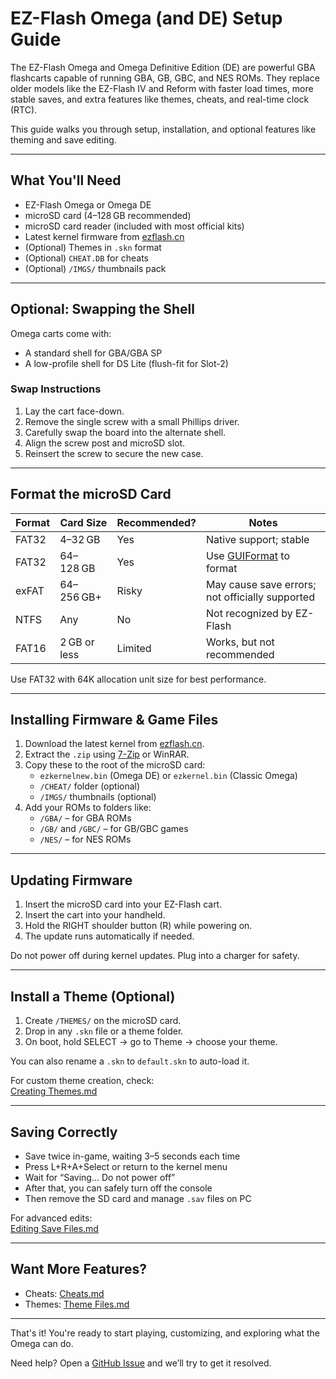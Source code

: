 # EZ-Flash Omega (and DE) Setup Guide

The EZ-Flash Omega and Omega Definitive Edition (DE) are powerful GBA flashcarts capable of running GBA, GB, GBC, and NES ROMs. They replace older models like the EZ-Flash IV and Reform with faster load times, more stable saves, and extra features like themes, cheats, and real-time clock (RTC).

This guide walks you through setup, installation, and optional features like theming and save editing.

---

## What You'll Need

- EZ-Flash Omega or Omega DE  
- microSD card (4–128 GB recommended)  
- microSD card reader (included with most official kits)  
- Latest kernel firmware from [ezflash.cn](https://www.ezflash.cn)  
- (Optional) Themes in `.skn` format  
- (Optional) `CHEAT.DB` for cheats  
- (Optional) `/IMGS/` thumbnails pack

---

## Optional: Swapping the Shell

Omega carts come with:
- A standard shell for GBA/GBA SP  
- A low-profile shell for DS Lite (flush-fit for Slot-2)

### Swap Instructions
1. Lay the cart face-down.
2. Remove the single screw with a small Phillips driver.
3. Carefully swap the board into the alternate shell.
4. Align the screw post and microSD slot.
5. Reinsert the screw to secure the new case.

---

## Format the microSD Card

| Format | Card Size         | Recommended? | Notes |
|--------|-------------------|--------------|-------|
| FAT32  | 4–32 GB            | Yes          | Native support; stable |
| FAT32  | 64–128 GB          | Yes          | Use [GUIFormat](https://guiformat.com/) to format |
| exFAT  | 64–256 GB+         | Risky        | May cause save errors; not officially supported |
| NTFS   | Any                | No           | Not recognized by EZ-Flash |
| FAT16  | 2 GB or less       | Limited      | Works, but not recommended |

Use FAT32 with 64K allocation unit size for best performance.

---

## Installing Firmware & Game Files

1. Download the latest kernel from [ezflash.cn](https://www.ezflash.cn/download).
2. Extract the `.zip` using [7-Zip](https://www.7-zip.org) or WinRAR.
3. Copy these to the root of the microSD card:
   - `ezkernelnew.bin` (Omega DE) or `ezkernel.bin` (Classic Omega)
   - `/CHEAT/` folder (optional)
   - `/IMGS/` thumbnails (optional)
4. Add your ROMs to folders like:
   - `/GBA/` – for GBA ROMs
   - `/GB/` and `/GBC/` – for GB/GBC games
   - `/NES/` – for NES ROMs

---

## Updating Firmware

1. Insert the microSD card into your EZ-Flash cart.
2. Insert the cart into your handheld.
3. Hold the RIGHT shoulder button (R) while powering on.
4. The update runs automatically if needed.

Do not power off during kernel updates. Plug into a charger for safety.

---

## Install a Theme (Optional)

1. Create `/THEMES/` on the microSD card.
2. Drop in any `.skn` file or a theme folder.
3. On boot, hold SELECT → go to Theme → choose your theme.

You can also rename a `.skn` to `default.skn` to auto-load it.

For custom theme creation, check:  
[Creating Themes.md](https://github.com/ChimeraGaming/EZ-Flash_Guide/blob/main/Tutorials/Creating_Themes.md)

---

## Saving Correctly

- Save twice in-game, waiting 3–5 seconds each time
- Press L+R+A+Select or return to the kernel menu
- Wait for “Saving... Do not power off”
- After that, you can safely turn off the console
- Then remove the SD card and manage `.sav` files on PC

For advanced edits:  
[Editing Save Files.md](https://github.com/ChimeraGaming/EZ-Flash_Guide/blob/main/Tutorials/Editing_Save_Files.md)

---

## Want More Features?

- Cheats: [Cheats.md](../Tutorials/Cheats.md)
- Themes: [Theme Files.md](https://github.com/ChimeraGaming/EZ-Flash_Guide/blob/main/Docs/Theme_Files.md)

---

That's it! You're ready to start playing, customizing, and exploring what the Omega can do.

Need help? Open a [GitHub Issue](../../issues) and we’ll try to get it resolved.
